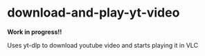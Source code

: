 # download-and-play-yt-video
**Work in progress!!**

Uses yt-dlp to download youtube video and starts playing it in VLC
